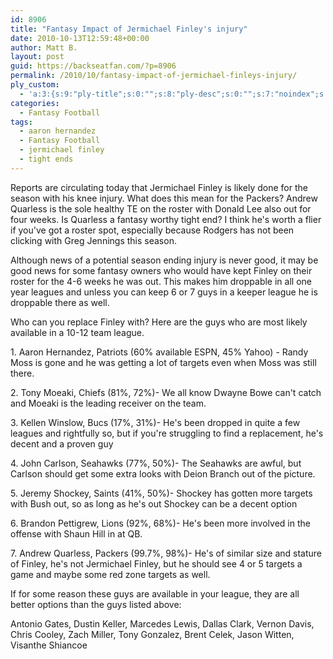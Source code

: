 ```yaml
---
id: 8906
title: "Fantasy Impact of Jermichael Finley's injury"
date: 2010-10-13T12:59:48+00:00
author: Matt B.
layout: post
guid: https://backseatfan.com/?p=8906
permalink: /2010/10/fantasy-impact-of-jermichael-finleys-injury/
ply_custom:
  - 'a:3:{s:9:"ply-title";s:0:"";s:8:"ply-desc";s:0:"";s:7:"noindex";s:0:"";}'
categories:
  - Fantasy Football
tags:
  - aaron hernandez
  - Fantasy Football
  - jermichael finley
  - tight ends
---
```


<div class="entry">
  <p>
    Reports are circulating today that Jermichael Finley is likely done for the season with his knee injury. What does this mean for the Packers? Andrew Quarless is the sole healthy TE on the roster with Donald Lee also out for four weeks. Is Quarless a fantasy worthy tight end? I think he's worth a flier if you've got a roster spot, especially because Rodgers has not been clicking with Greg Jennings this season.
  </p>

  <p>
    Although news of a potential season ending injury is never good, it may be good news for some fantasy owners who would have kept Finley on their roster for the 4-6 weeks he was out. This makes him droppable in all one year leagues and unless you can keep 6 or 7 guys in a keeper league he is droppable there as well.
  </p>

  <p>
    Who can you replace Finley with? Here are the guys who are most likely available in a 10-12 team league.
  </p>

  <p>
    1. Aaron Hernandez, Patriots (60% available ESPN, 45% Yahoo) - Randy Moss is gone and he was getting a lot of targets even when Moss was still there.
  </p>

  <p>
    2. Tony Moeaki, Chiefs (81%, 72%)- We all know Dwayne Bowe can't catch and Moeaki is the leading receiver on the team.
  </p>

  <p>
    3. Kellen Winslow, Bucs (17%, 31%)- He's been dropped in quite a few leagues and rightfully so, but if you're struggling to find a replacement, he's decent and a proven guy
  </p>

  <p>
    4. John Carlson, Seahawks (77%, 50%)- The Seahawks are awful, but Carlson should get some extra looks with Deion Branch out of the picture.
  </p>

  <p>
    5. Jeremy Shockey, Saints (41%, 50%)- Shockey has gotten more targets with Bush out, so as long as he's out Shockey can be a decent option
  </p>

  <p>
    6. Brandon Pettigrew, Lions (92%, 68%)- He's been more involved in the offense with Shaun Hill in at QB.
  </p>

  <p>
    7. Andrew Quarless, Packers (99.7%, 98%)- He's of similar size and stature of Finley, he's not Jermichael Finley, but he should see 4 or 5 targets a game and maybe some red zone targets as well.
  </p>

  <p>
    If for some reason these guys are available in your league, they are all better options than the guys listed above:
  </p>

  <p>
    Antonio Gates, Dustin Keller, Marcedes Lewis, Dallas Clark, Vernon Davis, Chris Cooley, Zach Miller, Tony Gonzalez, Brent Celek, Jason Witten, Visanthe Shiancoe
  </p>
</div>
